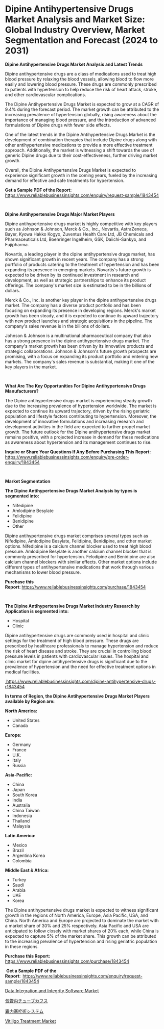 <p><h1>Dipine Antihypertensive Drugs Market Analysis and Market Size: Global Industry Overview, Market Segmentation and Forecast (2024 to 2031)</h1></p><p><strong>Dipine Antihypertensive Drugs Market Analysis and Latest Trends</strong></p>
<p><p>Dipine antihypertensive drugs are a class of medications used to treat high blood pressure by relaxing the blood vessels, allowing blood to flow more easily and lowering blood pressure. These drugs are commonly prescribed to patients with hypertension to help reduce the risk of heart attack, stroke, and other cardiovascular complications.</p><p>The Dipine Antihypertensive Drugs Market is expected to grow at a CAGR of 9.4% during the forecast period. The market growth can be attributed to the increasing prevalence of hypertension globally, rising awareness about the importance of managing blood pressure, and the introduction of advanced formulations of Dipine drugs with fewer side effects.</p><p>One of the latest trends in the Dipine Antihypertensive Drugs Market is the development of combination therapies that include Dipine drugs along with other antihypertensive medications to provide a more effective treatment approach. Additionally, the market is witnessing a shift towards the use of generic Dipine drugs due to their cost-effectiveness, further driving market growth.</p><p>Overall, the Dipine Antihypertensive Drugs Market is expected to experience significant growth in the coming years, fueled by the increasing demand for effective and safe treatments for hypertension.</p></p>
<p><strong>Get a Sample PDF of the Report:&nbsp;</strong> <a href="https://www.reliablebusinessinsights.com/enquiry/request-sample/1843454">https://www.reliablebusinessinsights.com/enquiry/request-sample/1843454</a></p>
<p>&nbsp;</p>
<p><strong>Dipine Antihypertensive Drugs Major Market Players</strong></p>
<p><p>Dipine antihypertensive drugs market is highly competitive with key players such as Johnson & Johnson, Merck & Co., Inc., Novartis, AstraZeneca, Bayer, Kyowa Hakko Kogyo, Zuventus Health Care Ltd, JB Chemicals and Pharmaceuticals Ltd, Boehringer Ingelheim, GSK, Daiichi-Sankyo, and Fujipharma.</p><p>Novartis, a leading player in the dipine antihypertensive drugs market, has shown significant growth in recent years. The company has a strong portfolio of products catering to the treatment of hypertension and has been expanding its presence in emerging markets. Novartis's future growth is expected to be driven by its continued investment in research and development, as well as strategic partnerships to enhance its product offerings. The company's market size is estimated to be in the billions of dollars. </p><p>Merck & Co., Inc. is another key player in the dipine antihypertensive drugs market. The company has a diverse product portfolio and has been focusing on expanding its presence in developing regions. Merck's market growth has been steady, and it is expected to continue its upward trajectory with new product launches and strategic acquisitions in the pipeline. The company's sales revenue is in the billions of dollars.</p><p>Johnson & Johnson is a multinational pharmaceutical company that also has a strong presence in the dipine antihypertensive drugs market. The company's market growth has been driven by its innovative products and strategic collaborations. Johnson & Johnson's future growth prospects are promising, with a focus on expanding its product portfolio and entering new markets. The company's sales revenue is substantial, making it one of the key players in the market.</p></p>
<p>&nbsp;</p>
<p><strong>What Are The Key Opportunities For Dipine Antihypertensive Drugs Manufacturers?</strong></p>
<p><p>The Dipine antihypertensive drugs market is experiencing steady growth due to the increasing prevalence of hypertension worldwide. The market is expected to continue its upward trajectory, driven by the rising geriatric population and lifestyle factors contributing to hypertension. Moreover, the development of innovative formulations and increasing research and development activities in the field are expected to further propel market growth. The future outlook for the Dipine antihypertensive drugs market remains positive, with a projected increase in demand for these medications as awareness about hypertension and its management continues to rise.</p></p>
<p><strong>Inquire or Share Your Questions If Any Before Purchasing This Report:</strong> <a href="https://www.reliablebusinessinsights.com/enquiry/pre-order-enquiry/1843454">https://www.reliablebusinessinsights.com/enquiry/pre-order-enquiry/1843454</a></p>
<p>&nbsp;</p>
<p><strong>Market Segmentation</strong></p>
<p><strong>The Dipine Antihypertensive Drugs Market Analysis by types is segmented into:</strong></p>
<p><ul><li>Nifedipine</li><li>Amlodipine Besylate</li><li>Felidipine</li><li>Benidipine</li><li>Other</li></ul></p>
<p><p>Dipine antihypertensive drugs market comprises several types such as Nifedipine, Amlodipine Besylate, Felidipine, Benidipine, and other market options. Nifedipine is a calcium channel blocker used to treat high blood pressure. Amlodipine Besylate is another calcium channel blocker that is commonly prescribed for hypertension. Felodipine and Benidipine are also calcium channel blockers with similar effects. Other market options include different types of antihypertensive medications that work through various mechanisms to lower blood pressure.</p></p>
<p><strong>Purchase this Report:&nbsp;</strong><a href="https://www.reliablebusinessinsights.com/purchase/1843454">https://www.reliablebusinessinsights.com/purchase/1843454</a></p>
<p>&nbsp;</p>
<p><strong>The Dipine Antihypertensive Drugs Market Industry Research by Application is segmented into:</strong></p>
<p><ul><li>Hospital</li><li>Clinic</li></ul></p>
<p><p>Dipine antihypertensive drugs are commonly used in hospital and clinic settings for the treatment of high blood pressure. These drugs are prescribed by healthcare professionals to manage hypertension and reduce the risk of heart disease and stroke. They are crucial in controlling blood pressure levels in patients with cardiovascular issues. The hospital and clinic market for dipine antihypertensive drugs is significant due to the prevalence of hypertension and the need for effective treatment options in medical facilities.</p></p>
<p><a href="https://www.reliablebusinessinsights.com/dipine-antihypertensive-drugs-r1843454">&nbsp;https://www.reliablebusinessinsights.com/dipine-antihypertensive-drugs-r1843454</a></p>
<p><strong>In terms of Region, the Dipine Antihypertensive Drugs Market Players available by Region are:</strong></p>
<p>
    <p> <strong> North America: </strong>
        <ul>
            <li>United States</li>
            <li>Canada</li>
        </ul>
        </p> 
    <p> <strong> Europe: </strong>
        <ul>
            <li>Germany</li>
            <li>France</li>
            <li>U.K.</li>
            <li>Italy</li>
            <li>Russia</li>
        </ul>
        </p> 
    <p> <strong> Asia-Pacific: </strong>
        <ul>
            <li>China</li>
            <li>Japan</li>
            <li>South Korea</li>
            <li>India</li>
            <li>Australia</li>
            <li>China Taiwan</li>
            <li>Indonesia</li>
            <li>Thailand</li>
            <li>Malaysia</li>
        </ul>
        </p> 
    <p> <strong> Latin America: </strong>
        <ul>
            <li>Mexico</li>
            <li>Brazil</li>
            <li>Argentina Korea</li>
            <li>Colombia</li>
        </ul>
        </p> 
    <p> <strong> Middle East & Africa: </strong>
        <ul>
            <li>Turkey</li>
            <li>Saudi</li>
            <li>Arabia</li>
            <li>UAE</li>
            <li>Korea</li>
        </ul>
    </p>
    </p>
<p><p>The Dipine antihypertensive drugs market is expected to witness significant growth in the regions of North America, Europe, Asia Pacific, USA, and China. North America and Europe are projected to dominate the market with a market share of 30% and 25% respectively. Asia Pacific and USA are anticipated to follow closely with market shares of 20% each, while China is expected to capture 5% of the market share. This growth can be attributed to the increasing prevalence of hypertension and rising geriatric population in these regions.</p></p>
<p><strong>Purchase this Report: </strong><a href="https://www.reliablebusinessinsights.com/purchase/1843454">https://www.reliablebusinessinsights.com/purchase/1843454</a></p>
<p>&nbsp;<strong>Get a Sample PDF of the Report:&nbsp;&nbsp;</strong><a href="https://www.reliablebusinessinsights.com/enquiry/request-sample/1843454">https://www.reliablebusinessinsights.com/enquiry/request-sample/1843454</a></p>
<p><strong></strong></p>
<p><p><a href="https://github.com/wybrqqeb6/Market-Research-Report-List-1/blob/main/data-integration-and-integrity-software-market.md">Data Integration and Integrity Software Market</a></p><p><a href="https://github.com/Fatimaklein1/Market-Research-Report-List-2/blob/main/5738633179282.md">気管内チューブカフス</a></p><p><a href="https://github.com/LenoraKris2023/Market-Research-Report-List-1/blob/main/6436087179283.md">嚢内塞栓術システム</a></p><p><a href="https://github.com/irjbaube82/Market-Research-Report-List-1/blob/main/vitiligo-treatment-market.md">Vitiligo Treatment Market</a></p></p>